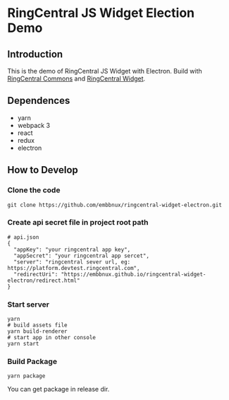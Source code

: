 # RingCentral JS Widget Election Demo

## Introduction
This is the demo of RingCentral JS Widget with Electron.
Build with [RingCentral Commons](https://github.com/ringcentral/ringcentral-js-integration-commons/) and [RingCentral Widget](https://github.com/ringcentral/ringcentral-js-widget).

## Dependences

* yarn
* webpack 3
* react
* redux
* electron

## How to Develop

### Clone the code
```
git clone https://github.com/embbnux/ringcentral-widget-electron.git
```

### Create api secret file in project root path
```
# api.json
{
  "appKey": "your ringcentral app key",
  "appSecret": "your ringcentral app sercet",
  "server": "ringcentral sever url, eg: https://platform.devtest.ringcentral.com",
  "redirectUri": "https://embbnux.github.io/ringcentral-widget-electron/redirect.html"
}
```

### Start server
```
yarn
# build assets file
yarn build-renderer
# start app in other console
yarn start
```

### Build Package
```
yarn package
```
You can get package in release dir.